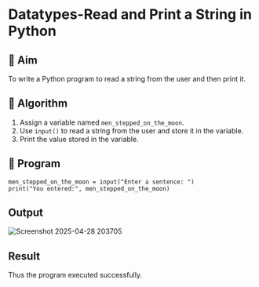 # Datatypes-Read and Print a String in Python

## 🎯 Aim
To write a Python program to read a string from the user and then print it.

## 🧠 Algorithm
1. Assign a variable named `men_stepped_on_the_moon`.
2. Use `input()` to read a string from the user and store it in the variable.
3. Print the value stored in the variable.

## 🧾 Program
```
men_stepped_on_the_moon = input("Enter a sentence: ")
print("You entered:", men_stepped_on_the_moon)

```
## Output
![Screenshot 2025-04-28 203705](https://github.com/user-attachments/assets/ee7787e6-4540-49c6-88da-52a99786976b)

## Result
Thus the program executed successfully.
